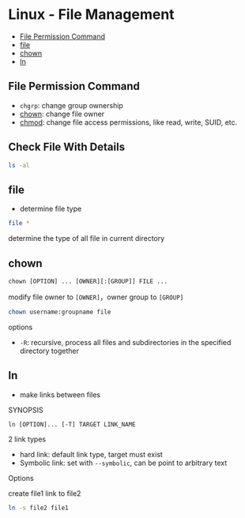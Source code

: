 # Linux - File Management

* [File Permission Command](#file-permission-command)
* [file](#file)
* [chown](#chown)
* [ln](#ln)

## File Permission Command

- `chgrp`: change group ownership
- [chown](linux-command-chown.md): change file owner
- [chmod](linux-command-chmod.md): change file access permissions, like read, write, SUID, etc. 

## Check File With Details

```sh
ls -al
```

## file

- determine file type

```bash
file *
```
determine the type of all file in current directory

## chown

`chown [OPTION] ... [OWNER][:[GROUP]] FILE ...`

modify file owner to `[OWNER]`，owner group to `[GROUP]`

```bash
chown username:groupname file
```

options

- `-R`: recursive, process all files and subdirectories in the specified directory together

## ln

- make links between files

SYNOPSIS

`ln [OPTION]... [-T] TARGET LINK_NAME`

2 link types

- hard link: default link type, target must exist
- Symbolic link: set with `--symbolic`, can be point to arbitrary text

Options


create file1 link to file2

```bash
ln -s file2 file1
```
